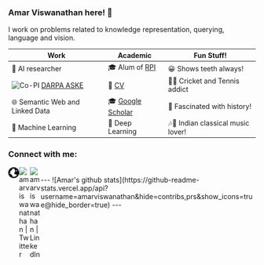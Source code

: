 ### Amar Viswanathan here! 👋

I work on problems related to knowledge representation, querying, language and vision.

<!--
**amarviswanathan/amarviswanathan** is a ✨ _special_ ✨ repository because its `README.md` (this file) appears on your GitHub profile.

Here are some ideas to get you started:

- 🔭 I’m currently working on ...
- 🌱 I’m currently learning ...
- 👯 I’m looking to collaborate on ...
- 🤔 I’m looking for help with ...
- 💬 Ask me about ...
- 📫 How to reach me: ...
- 😄 Pronouns: ...
- ⚡ Fun fact: ...

- :microscope: AI researcher
  * 🌐 Semantic Web and Linked Data
  * :notebook: Machine Learning
  * :notebook: Natural Language Processing
  * :notebook: Deep Learning
- 🎓 Alum of [RPI](https://www.rpi.edu/)
- 📜 [CV](https://amarviswanathan.github.io/files/cv-latest.pdf)

- 😀 Shows teeth always!
- 🏏🎾 Cricket and Tennis addict
- 📜 Fascinated with history!
- 🎶🎸 Indian classical music lover!

-->


| Work                       | Academic | Fun Stuff! |
|----------------------------|----------|------------|
| :microscope: AI researcher | 🎓 Alum of [RPI](https://www.rpi.edu/)         |   😀 Shows teeth always!         |
|![Co-PI](https://avatars0.githubusercontent.com/u/45823819?s=25&v=1)  [DARPA ASKE](https://github.com/deepcurator/DCC)| 📜 [CV](https://amarviswanathan.github.io/files/cv-latest.pdf)         |    🏏🎾 Cricket and Tennis addict        |
| 🌐 Semantic Web and Linked Data|  🎓 [Google Scholar](https://scholar.google.com/citations?user=1YecUQMAAAAJ&hl=en)       |  📜 Fascinated with history!          |
|:notebook: Machine Learning| :notebook: Deep Learning  |     🎶🎸 Indian classical music lover!|

### Connect with me: 

[<img align="left" alt="amarviswanathan" width="22px" src="https://raw.githubusercontent.com/iconic/open-iconic/master/svg/globe.svg" />](https://amarviswanathan.github.io/blog/)
[<img align="left" alt="amarviswanathan | Twitter" width="22px" src="https://cdn.jsdelivr.net/npm/simple-icons@v3/icons/twitter.svg" />](https://twitter.com/amarv)
[<img align="left" alt="amarviswanathan | LinkedIn" width="22px" src="https://cdn.jsdelivr.net/npm/simple-icons@v3/icons/linkedin.svg" />](https://www.linkedin.com/in/amarviswanathan/)

<br />
---
![Amar's github stats](https://github-readme-stats.vercel.app/api?username=amarviswanathan&hide=contribs,prs&show_icons=true@hide_border=true)
---
